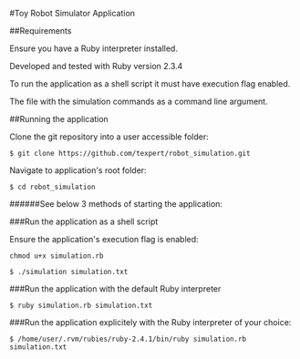 #Toy Robot Simulator Application

##Requirements

Ensure you have a Ruby interpreter installed. 

Developed and tested with Ruby version 2.3.4

To run the application as a shell script it must have execution flag enabled.

The file with the simulation commands as a command line argument.

##Running the application

Clone the git repository into a user accessible folder:

```
$ git clone https://github.com/texpert/robot_simulation.git
```

Navigate to application's root folder:

```
$ cd robot_simulation
```

######See below 3 methods of starting the application:

###Run the application as a shell script

Ensure the application's execution flag is enabled:
```
chmod u+x simulation.rb

```

```
$ ./simulation simulation.txt
```

###Run the application with the default Ruby interpreter

```
$ ruby simulation.rb simulation.txt
```

###Run the application explicitely with the Ruby interpreter of your choice:

```
$ /home/user/.rvm/rubies/ruby-2.4.1/bin/ruby simulation.rb simulation.txt
```
